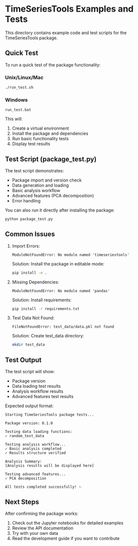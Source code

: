 # TimeSeriesTools Examples and Tests

This directory contains example code and test scripts for the TimeSeriesTools package.

## Quick Test

To run a quick test of the package functionality:

### Unix/Linux/Mac
```bash
./run_test.sh
```

### Windows
```batch
run_test.bat
```

This will:
1. Create a virtual environment
2. Install the package and dependencies
3. Run basic functionality tests
4. Display test results

## Test Script (package_test.py)

The test script demonstrates:
- Package import and version check
- Data generation and loading
- Basic analysis workflow
- Advanced features (PCA decomposition)
- Error handling

You can also run it directly after installing the package:
```bash
python package_test.py
```

## Common Issues

1. Import Errors:
   ```
   ModuleNotFoundError: No module named 'timeseriestools'
   ```
   Solution: Install the package in editable mode:
   ```bash
   pip install -e .
   ```

2. Missing Dependencies:
   ```
   ModuleNotFoundError: No module named 'pandas'
   ```
   Solution: Install requirements:
   ```bash
   pip install -r requirements.txt
   ```

3. Test Data Not Found:
   ```
   FileNotFoundError: test_data/data.pkl not found
   ```
   Solution: Create test_data directory:
   ```bash
   mkdir test_data
   ```

## Test Output

The test script will show:
- Package version
- Data loading test results
- Analysis workflow results
- Advanced features test results

Expected output format:
```
Starting TimeSeriesTools package tests...

Package version: 0.1.0

Testing data loading functions:
✓ random_test_data

Testing analysis workflow...
✓ Basic analysis completed
✓ Results structure verified

Analysis Summary:
[Analysis results will be displayed here]

Testing advanced features...
✓ PCA decomposition

All tests completed successfully! ✨
```

## Next Steps

After confirming the package works:
1. Check out the Jupyter notebooks for detailed examples
2. Review the API documentation
3. Try with your own data
4. Read the development guide if you want to contribute